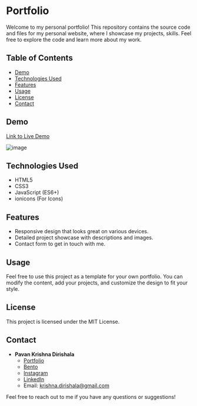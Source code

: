# Portfolio
Welcome to my personal portfolio! This repository contains the source code and files for my personal website, where I showcase my projects, skills. Feel free to explore the code and learn more about my work.

## Table of Contents

- [Demo](#demo)
- [Technologies Used](#technologies-used)
- [Features](#features)
- [Usage](#usage)
- [License](#license)
- [Contact](#contact)

## Demo

[Link to Live Demo](https://www.krishnasportfolio.netlify.com)

![image](https://github.com/Pavanshub/Portfolio/assets/93937995/5699d89f-3b11-44e6-89bd-7ecf9e0eb68d)


## Technologies Used

- HTML5
- CSS3
- JavaScript (ES6+)
- ionicons (For Icons)

## Features

- Responsive design that looks great on various devices.
- Detailed project showcase with descriptions and images.
- Contact form to get in touch with me.


## Usage

Feel free to use this project as a template for your own portfolio. You can modify the content, add your projects, and customize the design to fit your style.

## License

This project is licensed under the MIT License.

## Contact

- **Pavan Krishna Dirishala**
  - [Portfolio](https://www.krishnasportfolio.netlify.com)
  - [Bento](https://bento.me/thepavanchowdary)
  - [Instagram](https://www.instagram.com/thepavanchowdary/)
  - [LinkedIn](https://www.linkedin.com/in/thepavanchowdary)
  - Email: krishna.dirishala@gmail.com

Feel free to reach out to me if you have any questions or suggestions!

